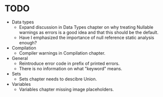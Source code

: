 # TODO

- Data types
  - Expand discussion in Data Types chapter on why treating Nullable warnings as errors is a good idea and that this should be the default.
  - Have I emphasized the importance of null reference static analysis enough?
- Compilation
  - Compiler warnings in Compilation chapter.
- General
  - Reintroduce error code in prefix of printed errors.
  - There is no information on what "keyword" means.
- Sets
  - Sets chapter needs to descibre Union.
- Variables
  - Variables chapter missing image placeholders.
